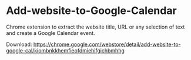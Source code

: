 Add-website-to-Google-Calendar
==============================

Chrome extension to extract the website title, URL or any selection of text and create a Google Calendar event.

Download: https://chrome.google.com/webstore/detail/add-website-to-google-cal/kiombnkkhemfieofdmiehifgichbmhhg
